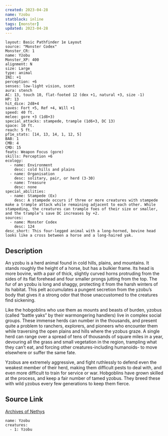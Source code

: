 ```yaml
---
created: 2023-04-28
name: Yzobu
statblock: inline
tags: [monster]
updated: 2023-04-28
---
```

```statblock
layout: Basic Pathfinder 1e Layout
source: "Monster Codex"
Monster_CR: 1
name: Yzobu
Monster_XP: 400
alignment: N
size: Large
type: animal
INI: +1
perception: +6
senses: low-light vision, scent
aura: stench
AC: 13, touch 10, flat-footed 12 (dex +1, natural +3, size -1)
HP: 13
hit_dice: 2d8+4
saves: Fort +5, Ref +4, Will +1
speed: 40 ft.
melee: gore +3 (1d8+3)
special_attacks: stampede, trample (1d6+3, DC 13)
space: 10 ft.
reach: 5 ft.
pf1e_stats: [14, 13, 14, 1, 12, 5]
BAB: 1
CMB: 4
CMD: 15
feats: Weapon Focus (gore)
skills: Perception +6
ecology:
  - name: Environment
    desc: cold hills and plains
  - name: Organisation
    desc: solitary, pair, or herd (3-30)
  - name: Treasure
    desc: none
special_abilities:
  - name: Stampede (Ex)
    desc: A stampede occurs if three or more creatures with stampede make a trample attack while remaining adjacent to each other. While stampeding, the creatures can trample foes of their size or smaller, and the trample’s save DC increases by +2.
sources:
  - name: Monster Codex
    desc: 124
desc_short: This four-legged animal with a long-horned, bovine head looks like a cross between a horse and a long-haired yak.
```
## Description
An yzobu is a herd animal found in cold hills, plains, and mountains. It stands roughly the height of a horse, but has a bulkier frame. Its head is more bovine, with a pair of thick, slightly curved horns protruding from the sides of its flat forehead and four smaller prongs jutting from the top. The fur of an yzobu is long and shaggy, protecting it from the harsh winters of its habitat. This pelt accumulates a pungent secretion from the yzobu’s body that gives it a strong odor that those unaccustomed to the creatures find sickening.

 Like the hobgoblins who use them as mounts and beasts of burden, yzobus (called “battle yaks” by their warmongering handlers) live in complex social groups. These immense herds can number in the thousands, and present quite a problem to ranchers, explorers, and pioneers who encounter them while traversing the open plains and hills where the yzobus graze. A single herd can range over a spread of tens of thousands of square miles in a year, devouring all the grass and small vegetation in the region, trampling what they can’t eat, and forcing other creatures-including humanoids- to move elsewhere or suffer the same fate.

 Yzobus are extremely aggressive, and fight ruthlessly to defend even the weakest member of their herd, making them difficult pests to deal with, and even more difficult to train for service or war. Hobgoblins have grown skilled at the process, and keep a fair number of tamed yzobus. They breed these with wild yzobus every few generations to keep them fierce.
## Source Link
[Archives of Nethys](https://aonprd.com/MonsterDisplay.aspx?ItemName=Yzobu)
```encounter-table
name: Yzobu
creatures:
  - 1: Yzobu
```
